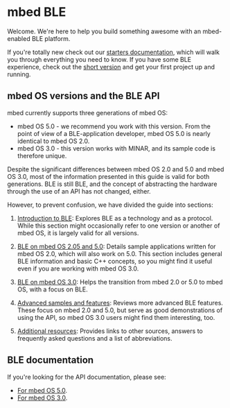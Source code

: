 # mbed BLE

Welcome. We're here to help you build something awesome with an mbed-enabled BLE platform.

If you're totally new check out our [starters documentation](Introduction/BeginnersIntro.md), which will walk you through everything you need to know. If you have some BLE experience, check out the [short version](Introduction/DevIntro.md) and get your first project up and running. 

## mbed OS versions and the BLE API

mbed currently supports three generations of mbed OS:

* mbed OS 5.0 - we recommend you work with this version. From the point of view of a BLE-application developer, mbed OS 5.0 is nearly identical to mbed OS 2.0.
* mbed OS 3.0 - this version works with MINAR, and its sample code is therefore unique.

Despite the significant differences between mbed OS 2.0 and 5.0 and mbed OS 3.0, most of the information presented in this guide is valid for both generations. BLE is still BLE, and the concept of abstracting the hardware through the use of an API has not changed, either. 

However, to prevent confusion, we have divided the guide into sections:

1. [Introduction to BLE](Introduction/Overview.md): Explores BLE as a technology and as a protocol. While this section might occasionally refer to one version or another of mbed OS, it is largely valid for all versions.

1. [BLE on mbed OS 2.05 and 5.0](mbed_Classic/Overview.md): Details sample applications written for mbed OS 2.0, which will also work on 5.0. This section includes general BLE information and basic C++ concepts, so you might find it useful even if you are working with mbed OS 3.0.

1. [BLE on mbed OS 3.0](mbed_OS/Overview.md): Helps the transition from mbed 2.0 or 5.0 to mbed OS, with a focus on BLE.

1. [Advanced samples and features](Advanced/Overview.md): Reviews more advanced BLE features. These focus on mbed 2.0 and 5.0, but serve as good demonstrations of using the API, so mbed OS 3.0 users might find them interesting, too.

1. [Additional resources](Additional/Overview.md): Provides links to other sources, answers to frequently asked questions and a list of abbreviations.
 
## BLE documentation 

If you're looking for the API documentation, please see:

 *  [For mbed OS 5.0](https://docs.mbed.com/docs/mbed-os-api-reference/en/5.1/APIs/communication/ble/).
 *  [For mbed OS 3.0](https://docs.mbed.com/docs/ble-api/en/master/api/index.html).

